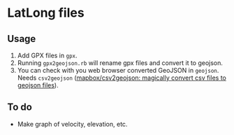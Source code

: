 # LatLong files

## Usage

1. Add GPX files in `gpx`.
1. Running `gpx2geojson.rb` will rename gpx files and convert it to geojson.
1. You can check with you web browser converted GeoJSON in `geojson`.  Needs `csv2geojson` ([mapbox/csv2geojson: magically convert csv files to geojson files](https://github.com/mapbox/csv2geojson)).

## To do

- Make graph of velocity, elevation, etc.

